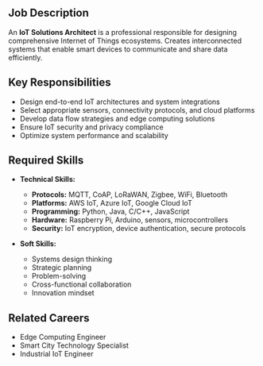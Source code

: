 ## Job Description
An **IoT Solutions Architect** is a professional responsible for designing comprehensive Internet of Things ecosystems. Creates interconnected systems that enable smart devices to communicate and share data efficiently.

## Key Responsibilities
- Design end-to-end IoT architectures and system integrations
- Select appropriate sensors, connectivity protocols, and cloud platforms
- Develop data flow strategies and edge computing solutions
- Ensure IoT security and privacy compliance
- Optimize system performance and scalability

## Required Skills
- **Technical Skills:**
  - **Protocols:** MQTT, CoAP, LoRaWAN, Zigbee, WiFi, Bluetooth
  - **Platforms:** AWS IoT, Azure IoT, Google Cloud IoT
  - **Programming:** Python, Java, C/C++, JavaScript
  - **Hardware:** Raspberry Pi, Arduino, sensors, microcontrollers
  - **Security:** IoT encryption, device authentication, secure protocols

- **Soft Skills:**
  - Systems design thinking
  - Strategic planning
  - Problem-solving
  - Cross-functional collaboration
  - Innovation mindset

## Related Careers
- Edge Computing Engineer
- Smart City Technology Specialist
- Industrial IoT Engineer